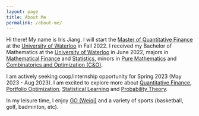 ```yaml
---
layout: page
title: About Me
permalink: /about-me/
---
```


Hi there! My name is Iris Jiang. I will start the [Master of Quantitative Finance](https://uwaterloo.ca/statistics-and-actuarial-science/programs/graduate-programs/master-quantitative-finance) at the [University of Waterloo](https://www.uwaterloo.ca) in Fall 2022. I received my Bachelor of Mathematics at the [University of Waterloo](https://www.uwaterloo.ca) in June 2022, majors in [Mathematical Finance](https://uwaterloo.ca/math/future-undergraduates/programs/mathematical-finance) and [Statistics](https://uwaterloo.ca/statistics-and-actuarial-science/), minors in [Pure Mathematics](https://uwaterloo.ca/pure-mathematics/) and [Combinatorics and Optimization (C&O)](https://uwaterloo.ca/combinatorics-and-optimization/).



I am actively seeking coop/internship opportunity for Spring 2023 (May 2023 - Aug 2023). I am excited to explore more about [Quantitative Finance](https://en.wikipedia.org/wiki/Quantitative_analysis_(finance)), [Portfolio Optimization](https://en.wikipedia.org/wiki/Portfolio_optimization), [Statistical Learning](https://en.wikipedia.org/wiki/Statistical_learning_theory) and [Probability Theory](https://en.wikipedia.org/wiki/Probability_theory). 



In my leisure time, I enjoy [GO (Weiqi)](https://en.wikipedia.org/wiki/Go_(game))  and a variety of sports (basketball, golf, badminton, etc).

